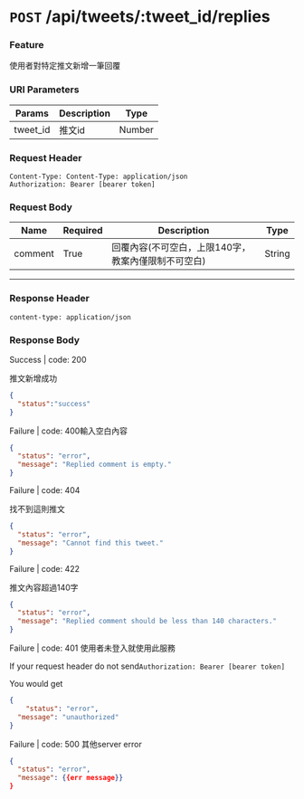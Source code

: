 # `POST` /api/tweets/:tweet_id/replies

### Feature

使用者對特定推文新增一筆回覆

### URI Parameters

| Params | Description | Type |
| --- | --- | --- |
| tweet_id | 推文id | Number |

### Request Header

```
Content-Type: Content-Type: application/json
Authorization: Bearer [bearer token]
```

### Request Body

| Name | Required | Description | Type |
| --- | --- | --- | --- |
| comment | True | 回覆內容(不可空白，上限140字，教案內僅限制不可空白) | String |
 

---

### Response Header

```
content-type: application/json
```

### Response Body

Success | code: 200

推文新增成功

```json
{
  "status":"success"
}
```

Failure | code: 400輸入空白內容

```json
{
  "status": "error",
  "message": "Replied comment is empty."
}
```

Failure | code: 404

找不到這則推文

```json
{
  "status": "error",
  "message": "Cannot find this tweet."
}
```

Failure | code: 422 

推文內容超過140字

```json
{
  "status": "error",
  "message": "Replied comment should be less than 140 characters."
}
```

Failure | code: 401 使用者未登入就使用此服務

If your request header do not send`Authorization: Bearer [bearer token]`

You would get

```json
{
	"status": "error",
  "message": "unauthorized"
}
```

Failure | code: 500 其他server error

```json
{
  "status": "error",
  "message": {{err message}}
}
```